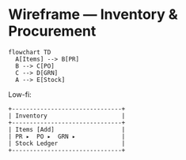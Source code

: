 # Wireframe — Inventory & Procurement
```mermaid
flowchart TD
  A[Items] --> B[PR]
  B --> C[PO]
  C --> D[GRN]
  A --> E[Stock]
```
Low-fi:
```
+-------------------------------+
| Inventory                     |
+-------------------------------+
| Items [Add]                   |
| PR ▸  PO ▸  GRN ▸             |
| Stock Ledger                  |
+-------------------------------+
```
